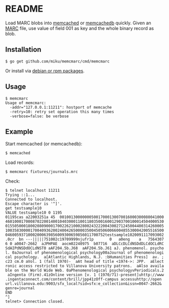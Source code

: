 README
======

Load MARC blobs into [memcached](http://memcached.org/) or
[memcachedb](http://memcachedb.org/) quickly. Given an
[MARC](http://www.loc.gov/marc/bibliographic/) file,
use value of field 001 as key and the whole binary record as blob.

Installation
------------

    $ go get github.com/miku/memcmarc/cmd/memcmarc

Or install via [debian or rpm packages](https://github.com/miku/memcmarc/releases).

Usage
-----

    $ memcmarc
    Usage of memcmarc:
      -addr="127.0.0.1:11211": hostport of memcache
      -retry=10: retry set operation this many times
      -verbose=false: be verbose

Example
-------

Start memcached (or memcachedb):

    $ memcached

Load records:

    $ memcmarc fixtures/journals.mrc

Check:

    $ telnet localhost 11211
    Trying ::1...
    Connected to localhost.
    Escape character is '^]'.
    get testsample10
    VALUE testsample10 0 1195
    01195cas a22003251a 45  0010013000000050017000130070016000300080041000
    4601000170008702200140010403000110011803500160012903700100014504000530
    0155050001800208090001700226210002800243222004300271245004400314260005
    1003583000017004093620024004265000035004505060066004855300042005516500
    04600593710002000639856009300659856011700752testsample1020091117093002
    .0cr  bn ---|||||751002c19709999njufr1p       0   a0eng    a   7564307
    6 0 a0047-2662  aJPHPAE  aocm02240975  b07716  aDLCcDLCdNSDdDLCdOCLdRC
    SdAIPdNSDdOCLdNST0 aAF204.5b.J68  aAF204.5b.J61 aJ. phenomenol. psycho
    l. 0aJournal of phenomenological psychology00aJournal of phenomenologi
    cal psychology.  a[Atlantic Highlands, N.J. :bHumanities Press]  av. ;
    c23 cm.0 aVol. 1 (fall 1970)-  aAt head of title <1974->: JPP.  aElect
    ronic access restricted to Villanova University patrons.  aAlso availa
    ble on the World Wide Web. 0aPhenomenological psychologyvPeriodicals.2
     aIngenta (Firm).41zOnline version [v. 1 (1970/71)-present]uhttp://www
    .ingentaconnect.com/content/brill/jpp41zOff-campus accessuhttp://open
    url.villanova.edu:9003/sfx_local?sid=sfx:e_collection&issn=0047-2662&
    genre=journal
    END
    ^]
    telnet> Connection closed.
